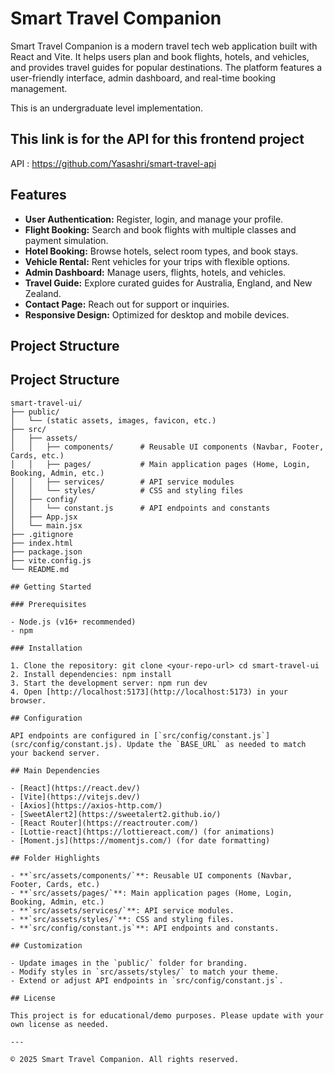 # Smart Travel Companion

Smart Travel Companion is a modern travel tech web application built with React and Vite. It helps users plan and book flights, hotels, and vehicles, and provides travel guides for popular destinations. The platform features a user-friendly interface, admin dashboard, and real-time booking management. 

This is an undergraduate level implementation.

## This link is for the API for this frontend project
API : https://github.com/Yasashri/smart-travel-api


## Features

- **User Authentication:** Register, login, and manage your profile.
- **Flight Booking:** Search and book flights with multiple classes and payment simulation.
- **Hotel Booking:** Browse hotels, select room types, and book stays.
- **Vehicle Rental:** Rent vehicles for your trips with flexible options.
- **Admin Dashboard:** Manage users, flights, hotels, and vehicles.
- **Travel Guide:** Explore curated guides for Australia, England, and New Zealand.
- **Contact Page:** Reach out for support or inquiries.
- **Responsive Design:** Optimized for desktop and mobile devices.

## Project Structure

## Project Structure

```
smart-travel-ui/
├── public/
│   └── (static assets, images, favicon, etc.)
├── src/
│   ├── assets/
│   │   ├── components/      # Reusable UI components (Navbar, Footer, Cards, etc.)
│   │   ├── pages/           # Main application pages (Home, Login, Booking, Admin, etc.)
│   │   ├── services/        # API service modules
│   │   └── styles/          # CSS and styling files
│   ├── config/
│   │   └── constant.js      # API endpoints and constants
│   ├── App.jsx
│   └── main.jsx
├── .gitignore
├── index.html
├── package.json
├── vite.config.js
└── README.md

## Getting Started

### Prerequisites

- Node.js (v16+ recommended)
- npm

### Installation

1. Clone the repository: git clone <your-repo-url> cd smart-travel-ui
2. Install dependencies: npm install
3. Start the development server: npm run dev
4. Open [http://localhost:5173](http://localhost:5173) in your browser.

## Configuration

API endpoints are configured in [`src/config/constant.js`](src/config/constant.js). Update the `BASE_URL` as needed to match your backend server.

## Main Dependencies

- [React](https://react.dev/)
- [Vite](https://vitejs.dev/)
- [Axios](https://axios-http.com/)
- [SweetAlert2](https://sweetalert2.github.io/)
- [React Router](https://reactrouter.com/)
- [Lottie-react](https://lottiereact.com/) (for animations)
- [Moment.js](https://momentjs.com/) (for date formatting)

## Folder Highlights

- **`src/assets/components/`**: Reusable UI components (Navbar, Footer, Cards, etc.)
- **`src/assets/pages/`**: Main application pages (Home, Login, Booking, Admin, etc.)
- **`src/assets/services/`**: API service modules.
- **`src/assets/styles/`**: CSS and styling files.
- **`src/config/constant.js`**: API endpoints and constants.

## Customization

- Update images in the `public/` folder for branding.
- Modify styles in `src/assets/styles/` to match your theme.
- Extend or adjust API endpoints in `src/config/constant.js`.

## License

This project is for educational/demo purposes. Please update with your own license as needed.

---

© 2025 Smart Travel Companion. All rights reserved.